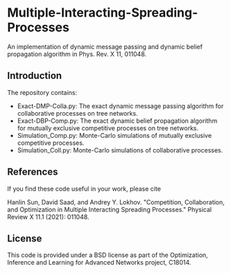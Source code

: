 # Multiple-Interacting-Spreading-Processes

An implementation of dynamic message passing and dynamic belief propagation algorithm in Phys. Rev. X 11, 011048.

## Introduction
The repository contains:
- Exact-DMP-Colla.py: The exact dynamic message passing algorithm for collaborative processes on tree networks.
- Exact-DBP-Comp.py: The exact dynamic belief propagation algorithm for mutually exclusive competitive processes on tree networks.
- Simulation_Comp.py: Monte-Carlo simulations of mutually exclusive competitive processes.
- Simulation_Coll.py: Monte-Carlo simulations of collaborative processes.

## References
If you find these code useful in your work, please cite

Hanlin Sun, David Saad, and Andrey Y. Lokhov. "Competition, Collaboration, and Optimization in Multiple Interacting Spreading Processes." Physical Review X 11.1 (2021): 011048.

## License
This code is provided under a BSD license as part of the Optimization, Inference and Learning for Advanced Networks project, C18014.

